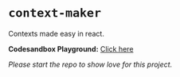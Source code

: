 # `context-maker`

Contexts made easy in react.

**Codesandbox Playground:** [Click here](https://codesandbox.io/s/usecontext-genericway-eg-4-most-simple-builtin-usestate-forked-for-library-0f9l7v?file=/src/lib.js:0-560)

*Please start the repo to show love for this project.*
